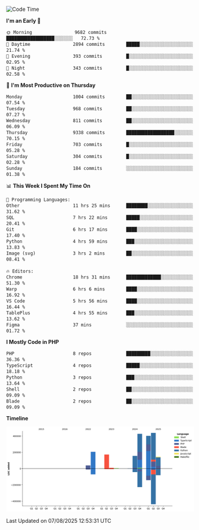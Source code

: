 <!--START_SECTION:waka-->
![Code Time](http://img.shields.io/badge/Code%20Time-3%2C964%20hrs%2043%20mins-blue)

**I'm an Early 🐤** 

```text
🌞 Morning                9682 commits        ██████████████████░░░░░░░   72.73 % 
🌆 Daytime                2894 commits        █████░░░░░░░░░░░░░░░░░░░░   21.74 % 
🌃 Evening                393 commits         █░░░░░░░░░░░░░░░░░░░░░░░░   02.95 % 
🌙 Night                  343 commits         █░░░░░░░░░░░░░░░░░░░░░░░░   02.58 % 
```
📅 **I'm Most Productive on Thursday** 

```text
Monday                   1004 commits        ██░░░░░░░░░░░░░░░░░░░░░░░   07.54 % 
Tuesday                  968 commits         ██░░░░░░░░░░░░░░░░░░░░░░░   07.27 % 
Wednesday                811 commits         ██░░░░░░░░░░░░░░░░░░░░░░░   06.09 % 
Thursday                 9338 commits        ██████████████████░░░░░░░   70.15 % 
Friday                   703 commits         █░░░░░░░░░░░░░░░░░░░░░░░░   05.28 % 
Saturday                 304 commits         █░░░░░░░░░░░░░░░░░░░░░░░░   02.28 % 
Sunday                   184 commits         ░░░░░░░░░░░░░░░░░░░░░░░░░   01.38 % 
```


📊 **This Week I Spent My Time On** 

```text
💬 Programming Languages: 
Other                    11 hrs 25 mins      ████████░░░░░░░░░░░░░░░░░   31.62 % 
SQL                      7 hrs 22 mins       █████░░░░░░░░░░░░░░░░░░░░   20.41 % 
Git                      6 hrs 17 mins       ████░░░░░░░░░░░░░░░░░░░░░   17.40 % 
Python                   4 hrs 59 mins       ███░░░░░░░░░░░░░░░░░░░░░░   13.83 % 
Image (svg)              3 hrs 2 mins        ██░░░░░░░░░░░░░░░░░░░░░░░   08.41 % 

🔥 Editors: 
Chrome                   18 hrs 31 mins      █████████████░░░░░░░░░░░░   51.30 % 
Warp                     6 hrs 6 mins        ████░░░░░░░░░░░░░░░░░░░░░   16.92 % 
VS Code                  5 hrs 56 mins       ████░░░░░░░░░░░░░░░░░░░░░   16.44 % 
TablePlus                4 hrs 55 mins       ███░░░░░░░░░░░░░░░░░░░░░░   13.62 % 
Figma                    37 mins             ░░░░░░░░░░░░░░░░░░░░░░░░░   01.72 % 
```

**I Mostly Code in PHP** 

```text
PHP                      8 repos             █████████░░░░░░░░░░░░░░░░   36.36 % 
TypeScript               4 repos             █████░░░░░░░░░░░░░░░░░░░░   18.18 % 
Python                   3 repos             ███░░░░░░░░░░░░░░░░░░░░░░   13.64 % 
Shell                    2 repos             ██░░░░░░░░░░░░░░░░░░░░░░░   09.09 % 
Blade                    2 repos             ██░░░░░░░░░░░░░░░░░░░░░░░   09.09 % 
```



**Timeline**

![Lines of Code chart](https://raw.githubusercontent.com/abrahamgreyson/abrahamgreyson/main/assets/bar_graph.png)


 Last Updated on 07/08/2025 12:53:31 UTC
<!--END_SECTION:waka-->
